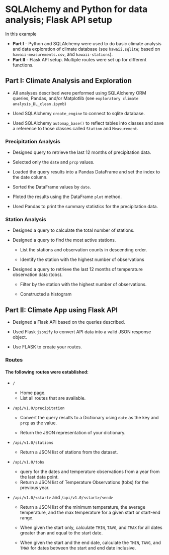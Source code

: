 # SQLAlchemy and Python for data analysis; Flask API setup

In this example
* **Part I** - Python and SQLAlchemy were used to do basic climate analysis and data exploration of climate database (see `hawaii.sqlite`; based on `hawaii-measurements.csv`, and `hawaii-stations`). 
* **Part II** - Flask API setup. Multiple routes were set up for different functions.

## Part I: Climate Analysis and Exploration

* All analyses described were performed using SQLAlchemy ORM queries, Pandas, and/or Matplotlib (see `exploratory climate analysis_DL_clean.ipynb`)

* Used SQLAlchemy `create_engine` to connect to sqlite database.

* Used SQLAlchemy `automap_base()` to reflect tables into classes and save a reference to those classes called `Station` and `Measurement`.

### Precipitation Analysis

* Designed query to retrieve the last 12 months of precipitation data.

* Selected only the `date` and `prcp` values.

* Loaded the query results into a Pandas DataFrame and set the index to the date column.

* Sorted the DataFrame values by `date`.

* Ploted the results using the DataFrame `plot` method.

* Used Pandas to print the summary statistics for the precipitation data.

### Station Analysis

* Designed a query to calculate the total number of stations.

* Designed a query to find the most active stations.

  * List the stations and observation counts in descending order.

  * Identify the station with the highest number of observations

* Designed a query to retrieve the last 12 months of temperature observation data (tobs).

  * Filter by the station with the highest number of observations.

  * Constructed a histogram

## Part II: Climate App using Flask API

* Designed a Flask API based on the queries described.
* Used Flask `jsonify` to convert API data into a valid JSON response object.

* Use FLASK to create your routes.

### Routes
#### The following routes were established:

* `/`

  * Home page.
  * List all routes that are available.

* `/api/v1.0/precipitation`

  * Convert the query results to a Dictionary using `date` as the key and `prcp` as the value.

  * Return the JSON representation of your dictionary.

* `/api/v1.0/stations`

  * Return a JSON list of stations from the dataset.

* `/api/v1.0/tobs`
  * query for the dates and temperature observations from a year from the last data point.
  * Return a JSON list of Temperature Observations (tobs) for the previous year.

* `/api/v1.0/<start>` and `/api/v1.0/<start>/<end>`

  * Return a JSON list of the minimum temperature, the average temperature, and the max temperature for a given start or start-end range.

  * When given the start only, calculate `TMIN`, `TAVG`, and `TMAX` for all dates greater than and equal to the start date.

  * When given the start and the end date, calculate the `TMIN`, `TAVG`, and `TMAX` for dates between the start and end date inclusive.

